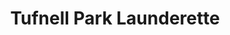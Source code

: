 ---
title: "Tufnell Park Launderette"
url: /london-borough-of-camden/tufnell-park-launderette/
shop: laundry
---